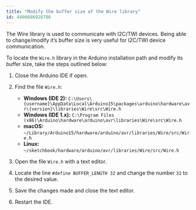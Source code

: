 ```yaml
---
title: "Modify the buffer size of the Wire library"
id: 4406686928786
---
```


The Wire library is used to communicate with I2C/TWI devices. Being able to change/modify it’s buffer size is very useful for I2C/TWI device communication.

To locate the `Wire.h` library in the Arduino installation path and modify its buffer size, take the steps outlined below:

1. Close the Arduino IDE if open.

2. Find the file `Wire.h`:

   * **Windows (IDE 2):** `C:\Users\{username}\AppData\Local\Arduino15\packages\arduino\hardware\avr\{version}\libraries\Wire\src\Wire.h`
   * **Windows (IDE 1.x):** `C:\Program Files (x86)\Arduino\hardware\arduino\avr\libraries\Wire\src\Wire.h`
   * **macOS:** `~/Library/Arduino15/hardware/arduino/avr/libraries/Wire/src/Wire.h`
   * **Linux:** `~/sketchbook/hardware/arduino/avr/libraries/Wire/src/Wire.h`

3. Open the file `Wire.h` with a text editor.

4. Locate the line `#define BUFFER_LENGTH 32` and change the number `32` to the desired value.

5. Save the changes made and close the text editor.

6. Restart the IDE.
